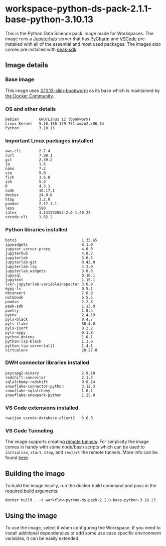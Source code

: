 # workspace-python-ds-pack-2.1.1-base-python-3.10.13
This is the Python Data Science pack image made for Workspaces. 
The image runs a [Jupyterhub](https://jupyter.org/hub) server that has [PyCharm](https://lp.jetbrains.com/projector/) and [VSCode](https://github.com/coder/code-server) pre-installed with all of the essential and most used packages.
The images also comes pre installed with [peak-sdk](https://docs.peak.ai/sdk/).

## Image details
### Base image
This image uses [3.10.13-slim-bookworm](https://hub.docker.com/layers/library/python/3.10.13-slim-bookworm/images/sha256-fb6e9cde0d7ae6ea8cd516a76ba78dad72e6a09465a8e93fe847d63fbcebc9a6?context=explore) as its base which is maintained by [the Docker Community](https://github.com/docker-library/python).

### OS and other details
```
Debian         GNU/Linux 12 (bookworm)
Linux Kernel   5.10.186-179.751.amzn2.x86_64
Python         3.10.13
```

### Important Linux packages installed
```
aws-cli        2.7.4
curl           7.88.1
git            2.39.2
jq             1.6
nano           7.2
vim            9.0
fish           3.6.0
zsh            5.9
R              4.3.1
node           18.17.1
docker         24.0.6
htop           3.2.0
pandoc         2.17.1.1
less           590
latex          3.141592653-2.6-1.40.24
vscode-cli     1.82.2
```

### Python libraries installed
```
boto3                             1.35.65
ipywidgets                        8.1.0
jupyter-server-proxy              4.0.0
jupyterhub                        4.0.2
jupyterlab                        3.6.5
jupyterlab-git                    0.42.0
jupyterlab-lsp                    4.2.0
jupyterlab_widgets                3.0.8
jupysql                           0.10.1
jupytext                          1.15.1
lckr-jupyterlab-variableinspector 3.0.9
mypy-ls                           0.5.1
nbconvert                         7.8.0
notebook                          6.5.5
pandas                            2.2.3
peak-sdk                          1.13.0
poetry                            1.8.4
pyenv                             2.4.19
pyls-black                        0.4.7
pyls-flake                        80.4.0
pyls-isort                        0.2.2
pyls-mypy                         0.1.8
python-dotenv                     1.0.1
python-lsp-black                  1.3.0
python-lsp-server[all]            1.4.1
virtualenv                        20.27.0
```

### DWH connector libraries installed
```
psycopg2-binary                   2.9.10
redshift-connector                2.1.3
sqlalchemy-redshift               0.8.14
snowflake-connector-python        3.12.3
snowflake-sqlalchemy              1.6.1
snowflake-snowpark-python         1.25.0
```

### VS Code extensions installed
```
cweijan.vscode-database-client2   6.6.3    
```

### VS Code Tunneling

The image supports creating [remote tunnels](https://code.visualstudio.com/docs/remote/tunnels). For simplicity the image comes in handy with some node/bash scripts which can be used to `initialise`, `start`, `stop`, and `restart` the remote tunnels. More info can be found [here](./TUNNELING.md).

## Building the image
To build the image locally, run the docker build command and pass in the required build arguments:
```
docker build . -t workflow-python-ds-pack-2.1.0-base-python-3.10.13
```

## Using the image
To use the image, select it when configuring the Workspace.
If you need to install additional dependencies or add some use case specific environment variables, it can be easily extended.
